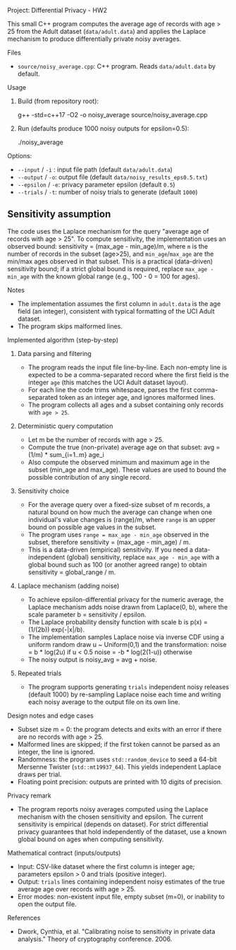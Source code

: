 Project: Differential Privacy - HW2

This small C++ program computes the average age of records with age > 25
from the Adult dataset (`data/adult.data`) and applies the Laplace mechanism
to produce differentially private noisy averages.

Files
- `source/noisy_average.cpp`: C++ program. Reads `data/adult.data` by default.

Usage
1. Build (from repository root):

   g++ -std=c++17 -O2 -o noisy_average source/noisy_average.cpp

2. Run (defaults produce 1000 noisy outputs for epsilon=0.5):

   ./noisy_average

Options:
- `--input` / `-i` : input file path (default `data/adult.data`)
- `--output` / `-o`: output file (default `data/noisy_results_eps0.5.txt`)
- `--epsilon` / `-e`: privacy parameter epsilon (default `0.5`)
- `--trials` / `-t`: number of noisy trials to generate (default `1000`)

Sensitivity assumption
----------------------
The code uses the Laplace mechanism for the query "average age of records with age > 25".
To compute sensitivity, the implementation uses an observed bound: sensitivity = (max_age - min_age)/m,
where `m` is the number of records in the subset (age>25), and `min_age`/`max_age` are the min/max ages
observed in that subset. This is a practical (data-driven) sensitivity bound; if a strict global bound is
required, replace `max_age - min_age` with the known global range (e.g., 100 - 0 = 100 for ages).

Notes
- The implementation assumes the first column in `adult.data` is the age field (an integer),
  consistent with typical formatting of the UCI Adult dataset.
- The program skips malformed lines.


Implemented algorithm (step-by-step)

1) Data parsing and filtering
   - The program reads the input file line-by-line. Each non-empty line is expected to be a comma-separated record where the first field is the integer `age` (this matches the UCI Adult dataset layout).
   - For each line the code trims whitespace, parses the first comma-separated token as an integer age, and ignores malformed lines.
   - The program collects all ages and a subset containing only records with `age > 25`.

2) Deterministic query computation
   - Let m be the number of records with age > 25.
   - Compute the true (non-private) average age on that subset:
     avg = (1/m) * sum_{i=1..m} age_i
   - Also compute the observed minimum and maximum age in the subset (min_age and max_age). These values are used to bound the possible contribution of any single record.

3) Sensitivity choice
   - For the average query over a fixed-size subset of m records, a natural bound on how much the average can change when one individual's value changes is (range)/m, where `range` is an upper bound on possible age values in the subset.
   - The program uses `range = max_age - min_age` observed in the subset, therefore sensitivity = (max_age - min_age) / m.
   - This is a data-driven (empirical) sensitivity. If you need a data-independent (global) sensitivity, replace `max_age - min_age` with a global bound such as 100 (or another agreed range) to obtain sensitivity = global_range / m.

4) Laplace mechanism (adding noise)
   - To achieve epsilon-differential privacy for the numeric average, the Laplace mechanism adds noise drawn from Laplace(0, b), where the scale parameter b = sensitivity / epsilon.
   - The Laplace probability density function with scale b is p(x) = (1/(2b)) exp(-|x|/b).
   - The implementation samples Laplace noise via inverse CDF using a uniform random draw u ~ Uniform(0,1) and the transformation:
       noise = b * log(2u)          if u < 0.5
       noise = -b * log(2(1-u))     otherwise
   - The noisy output is noisy_avg = avg + noise.

5) Repeated trials
   - The program supports generating `trials` independent noisy releases (default 1000) by re-sampling Laplace noise each time and writing each noisy average to the output file on its own line.

Design notes and edge cases
   - Subset size m = 0: the program detects and exits with an error if there are no records with age > 25.
   - Malformed lines are skipped; if the first token cannot be parsed as an integer, the line is ignored.
   - Randomness: the program uses `std::random_device` to seed a 64-bit Mersenne Twister (`std::mt19937_64`). This yields independent Laplace draws per trial.
   - Floating point precision: outputs are printed with 10 digits of precision.

Privacy remark
   - The program reports noisy averages computed using the Laplace mechanism with the chosen sensitivity and epsilon. The current sensitivity is empirical (depends on dataset). For strict differential privacy guarantees that hold independently of the dataset, use a known global bound on ages when computing sensitivity.

Mathematical contract (inputs/outputs)
   - Input: CSV-like dataset where the first column is integer age; parameters epsilon > 0 and trials (positive integer).
   - Output: `trials` lines containing independent noisy estimates of the true average age over records with age > 25.
   - Error modes: non-existent input file, empty subset (m=0), or inability to open the output file.

References
   - Dwork, Cynthia, et al. "Calibrating noise to sensitivity in private data analysis." Theory of cryptography conference. 2006.
